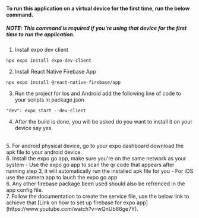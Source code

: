 ####  To run this application on a virtual device for the first time, run the below command.

##### **NOTE:**  *This command is required if you're using that device for the first time to run the application.*

1. Install expo dev client
```
npx expo install expo-dev-client
```
2. Install React Native Firebase App
```
npx expo install @react-native-firebase/app
```
3. Run the project for Ios and Android add the following line of code to your scripts in package.json
```
"dev": expo start --dev-client
```
4. After the build is done, you will be asked do you want to install it on your device say yes.
<br>
5. For android physical device, go to your expo dashboard download the apk file to your android device
<br>
6. Install the expo go app, make sure you're on the same network as your system
   - Use the expo go app to scan the qr code that appears after running step 3, it will automatically run the installed apk file for you
   - For iOS use the camera app to lauch the expo go app
<br>
6. Any other firebase package been used should also be refrenced in the app config file.
<br>
7. Follow the documentation to create the service file, use the below link to achieve that  [Link on how to set up firebase for expo app](https://www.youtube.com/watch?v=wQnUb86ge7Y).





